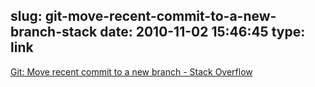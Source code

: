 slug: git-move-recent-commit-to-a-new-branch-stack
date: 2010-11-02 15:46:45
type: link
---

[Git: Move recent commit to a new branch - Stack Overflow](http://stackoverflow.com/questions/1628563/git-move-recent-commit-to-a-new-branch)
